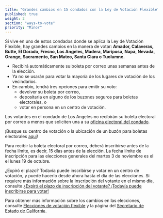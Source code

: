 ```yaml
---
title: "Grandes cambios en 15 condados con la Ley de Votación Flexible"
published: true
weight: 2
section: "ways-to-vote"
priority: "Minor"
---
```


Si vive en uno de estos condados donde se aplica la Ley de Votación Flexible, hay grandes cambios en la manera de votar: **Amador, Calaveras, Butte, El Dorado, Fresno, Los Angeles, Madera, Mariposa, Napa, Nevada, Orange, Sacramento, San Mateo, Santa Clara o Tuolumne.** 

- Recibirá automáticamente su boleta por correo unas semanas antes de la elección. 
- Ya no se usarán para votar la mayoría de los lugares de votación de los vecindarios. 
- En cambio, tendrá tres opciones para emitir su voto:  
  - devolver su boleta por correo,  
  - depositarla en alguno de los buzones seguros para boletas electorales, o  
  - votar en persona en un centro de votación. 

Los votantes en el condado de Los Angeles no recibirán su boleta electoral por correo a menos que soliciten una a su [oficina electoral del condado](#section-election-office-contact).

¡Busque su centro de votación o la ubicación de un buzón para boletas electorales [aquí](https://caearlyvoting.sos.ca.gov/)! 

Para recibir la boleta electoral por correo, deberá inscribirse antes de la fecha límite, es decir, 15 días antes de la elección. La fecha límite de inscripción para las elecciones generales del martes 3 de noviembre es el el lunes 19 de octubre. 

¿Expiró el plazo? Todavía puede inscribirse y votar en un centro de votación, y puede hacerlo desde ahora hasta el día de las elecciones. Si requiere más información sobre la inscripción del votante en el mismo día, consulte [¿Expiró el plazo de inscripción del votante? ¡Todavía puede inscribirse para votar!](#menu-item-¿expiró-el-plazo-de-inscripción-del-elector-¡todavía-puede-inscribirse-para-votar)

Para obtener más información sobre los cambios en las elecciones, consulte [Elecciones de votación flexible](#menu-item-voters-choice-elections-big-changes-in-madera-napa-nevada-sacramento-and-san-mateo-counties) y la página del [Secretario de Estado de California](https://www.sos.ca.gov/elections/voters-choice-act/).
   